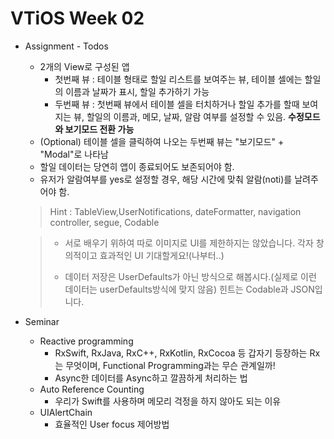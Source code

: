 <h1>VTiOS Week 02</h1>

- Assignment - Todos

  - 2개의 View로 구성된 앱
    - 첫번째 뷰 : 테이블 형태로 할일 리스트를 보여주는 뷰, 테이블 셀에는 할일의 이름과 날짜가 표시, 할일 추가하기 가능
    - 두번째 뷰 : 첫번째 뷰에서 테이블 셀을 터치하거나 할일 추가를 할때 보여지는 뷰, 할일의 이름과, 메모, 날짜, 알람 여부를 설정할 수 있음. **수정모드와 보기모드 전환 가능**
  - (Optional) 테이블 셀을 클릭하여 나오는 두번째 뷰는 "보기모드" + "Modal"로 나타남
  - 할일 데이터는 당연히 앱이 종료되어도 보존되어야 함.
  - 유저가 알람여부를 yes로 설정할 경우, 해당 시간에 맞춰 알람(noti)를 날려주어야 함.

  > Hint : TableView,UserNotifications, dateFormatter, navigation controller, segue, Codable

  > - 서로 배우기 위하여 따로 이미지로 UI를 제한하지는 않았습니다. 각자 창의적이고 효과적인 UI 기대할게요!(나부터..)
  >
  > - 데이터 저장은 UserDefaults가 아닌 방식으로 해봅시다.(실제로 이런 데이터는 userDefaults방식에 맞지 않음) 힌트는 Codable과 JSON입니다.



- Seminar
  - Reactive programming
    - RxSwift, RxJava, RxC++, RxKotlin, RxCocoa 등 갑자기 등장하는 Rx는 무엇이며, Functional Programming과는 무슨 관계일까!
    - Async한 데이터를 Async하고 깔끔하게 처리하는 법
  - Auto Reference Counting 
    - 우리가 Swift를 사용하며 메모리 걱정을 하지 않아도 되는 이유
  - UIAlertChain
    - 효율적인 User focus 제어방법
